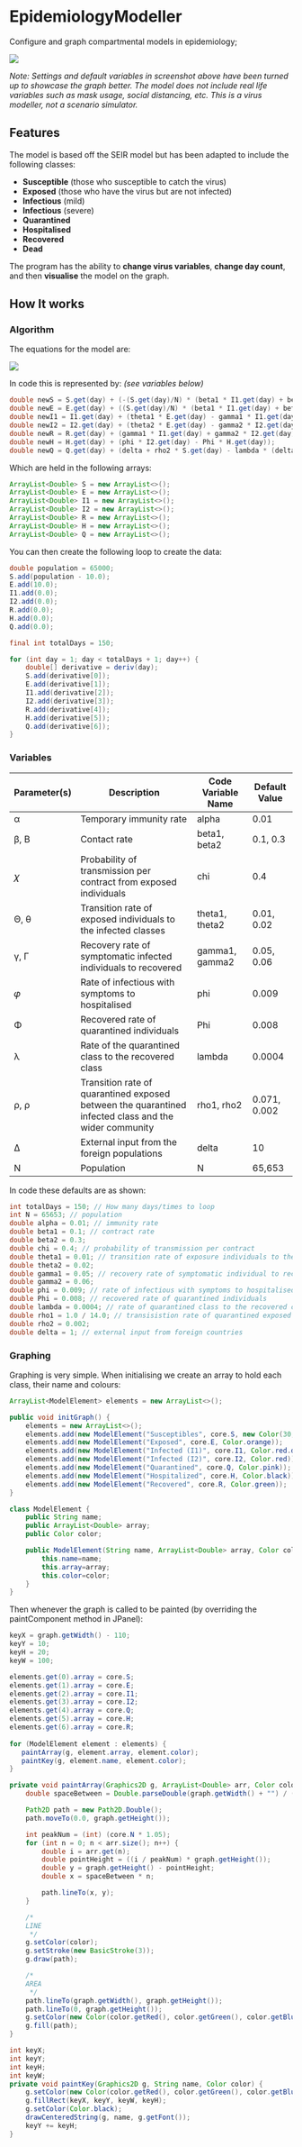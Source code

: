 # EpidemiologyModeller

Configure and graph compartmental models in epidemiology;

![](https://i.imgur.com/L13vLzZ.png)

*Note: Settings and default variables in screenshot above have been turned up to showcase the graph better. The model does not include real life variables such as mask usage, social distancing, etc. This is a virus modeller, not a scenario simulator.*

## Features

The model is based off the SEIR model but has been adapted to include the following classes:

* **Susceptible** (those who susceptible to catch the virus)
* **Exposed** (those who have the virus but are not infected)
* **Infectious** (mild)
* **Infectious** (severe)
* **Quarantined**
* **Hospitalised**
* **Recovered**
* **Dead**

The program has the ability to **change virus variables**, **change day count**, and then **visualise** the model on the graph.

## How It works

### Algorithm

The equations for the model are:

![](https://i.imgur.com/ZezTdnZ.png)

In code this is represented by: *(see variables below)*

```java
double newS = S.get(day) + (-(S.get(day)/N) * (beta1 * I1.get(day) + beta2 * I2.get(day) + chi * E.get(day)) + rho1 * Q.get(day) - rho2 * S.get(day) + alpha * R.get(day));
double newE = E.get(day) + ((S.get(day)/N) * (beta1 * I1.get(day) + beta2 * I2.get(day) + chi * E.get(day)) - theta1 * E.get(day) - theta2 * E.get(day));
double newI1 = I1.get(day) + (theta1 * E.get(day) - gamma1 * I1.get(day));
double newI2 = I2.get(day) + (theta2 * E.get(day) - gamma2 * I2.get(day) - phi * I2.get(day) + lambda * (delta + Q.get(day)));
double newR = R.get(day) + (gamma1 * I1.get(day) + gamma2 * I2.get(day) + Phi * H.get(day) - alpha * R.get(day));
double newH = H.get(day) + (phi * I2.get(day) - Phi * H.get(day));
double newQ = Q.get(day) + (delta + rho2 * S.get(day) - lambda * (delta + Q.get(day)) - rho1 * Q.get(day));
```

Which are held in the following arrays:

```java
ArrayList<Double> S = new ArrayList<>();
ArrayList<Double> E = new ArrayList<>();
ArrayList<Double> I1 = new ArrayList<>();
ArrayList<Double> I2 = new ArrayList<>();
ArrayList<Double> R = new ArrayList<>();
ArrayList<Double> H = new ArrayList<>();
ArrayList<Double> Q = new ArrayList<>();
```

You can then create the following loop to create the data:

```java
double population = 65000;
S.add(population - 10.0);
E.add(10.0);
I1.add(0.0);
I2.add(0.0);
R.add(0.0);
H.add(0.0);
Q.add(0.0);

final int totalDays = 150;

for (int day = 1; day < totalDays + 1; day++) {
    double[] derivative = deriv(day);
    S.add(derivative[0]);
    E.add(derivative[1]);
    I1.add(derivative[2]);
    I2.add(derivative[3]);
    R.add(derivative[4]);
    H.add(derivative[5]);
    Q.add(derivative[6]);
}
```

### Variables

| Parameter(s)            | Description                                                  | Code Variable Name | Default Value  |
| ----------------------- | ------------------------------------------------------------ | ------------------ | -------------- |
| α                       | Temporary immunity rate                                      | alpha              |  0.01          |
| β, Β                    | Contact rate                                                 | beta1, beta2       |  0.1, 0.3      |
| 𝜒                       | Probability of transmission per contract from exposed individuals | chi                |  0.4           |
| Θ, θ                    | Transition rate of exposed individuals to the infected classes | theta1, theta2     |  0.01, 0.02    |
| γ, Γ                    | Recovery rate of symptomatic infected individuals to recovered | gamma1, gamma2     |  0.05, 0.06    |
| 𝜑                       | Rate of infectious with symptoms to hospitalised             | phi                |  0.009         |
| Φ                       | Recovered rate of quarantined individuals                    | Phi                |  0.008         |
| λ                       | Rate of the quarantined class to the recovered class         | lambda             |  0.0004        |
| ρ, ρ                    | Transition rate of quarantined exposed between the quarantined infected class and the wider community | rho1, rho2         |  0.071, 0.002  |
| Δ                       | External input from the foreign populations                  | delta              |  10            |
| N                       | Population                                                   | N                  |  65,653        |

In code these defaults are as shown:

```java
int totalDays = 150; // How many days/times to loop
int N = 65653; // population
double alpha = 0.01; // immunity rate
double beta1 = 0.1; // contract rate
double beta2 = 0.3;
double chi = 0.4; // probability of transmission per contract
double theta1 = 0.01; // transition rate of exposure individuals to the infected class
double theta2 = 0.02;
double gamma1 = 0.05; // recovery rate of symptomatic individual to recovered
double gamma2 = 0.06;
double phi = 0.009; // rate of infectious with symptoms to hospitalised
double Phi = 0.008; // recovered rate of quarantined individuals
double lambda = 0.0004; // rate of quarantined class to the recovered class
double rho1 = 1.0 / 14.0; // transisistion rate of quarantined exposed between the quarantined infected
double rho2 = 0.002;
double delta = 1; // external input from foreign countries
```

### Graphing

Graphing is very simple. When initialising we create an array to hold each class, their name and colours:

```java
ArrayList<ModelElement> elements = new ArrayList<>();

public void initGraph() {
    elements = new ArrayList<>();
    elements.add(new ModelElement("Susceptibles", core.S, new Color(30, 190, 255)));
    elements.add(new ModelElement("Exposed", core.E, Color.orange));
    elements.add(new ModelElement("Infected (I1)", core.I1, Color.red.darker()));
    elements.add(new ModelElement("Infected (I2)", core.I2, Color.red));
    elements.add(new ModelElement("Quarantined", core.Q, Color.pink));
    elements.add(new ModelElement("Hospitalized", core.H, Color.black));
    elements.add(new ModelElement("Recovered", core.R, Color.green));
}

class ModelElement {
    public String name;
    public ArrayList<Double> array;
    public Color color;

    public ModelElement(String name, ArrayList<Double> array, Color color) {
        this.name=name;
        this.array=array;
        this.color=color;
    }
}
```

Then whenever the graph is called to be painted (by overriding the paintComponent method in JPanel):

```java
keyX = graph.getWidth() - 110;
keyY = 10;
keyH = 20;
keyW = 100;

elements.get(0).array = core.S;
elements.get(1).array = core.E;
elements.get(2).array = core.I1;
elements.get(3).array = core.I2;
elements.get(4).array = core.Q;
elements.get(5).array = core.H;
elements.get(6).array = core.R;
  
for (ModelElement element : elements) {
   paintArray(g, element.array, element.color);
   paintKey(g, element.name, element.color);
}
```

```java
private void paintArray(Graphics2D g, ArrayList<Double> arr, Color color) {
    double spaceBetween = Double.parseDouble(graph.getWidth() + "") / (arr.size() - 1.0);

    Path2D path = new Path2D.Double();
    path.moveTo(0.0, graph.getHeight());

    int peakNum = (int) (core.N * 1.05);
    for (int n = 0; n < arr.size(); n++) {
        double i = arr.get(n);
        double pointHeight = ((i / peakNum) * graph.getHeight());
        double y = graph.getHeight() - pointHeight;
        double x = spaceBetween * n;

        path.lineTo(x, y);
    }

    /*
    LINE
     */
    g.setColor(color);
    g.setStroke(new BasicStroke(3));
    g.draw(path);

    /*
    AREA
     */
    path.lineTo(graph.getWidth(), graph.getHeight());
    path.lineTo(0, graph.getHeight());
    g.setColor(new Color(color.getRed(), color.getGreen(), color.getBlue(), 30));
    g.fill(path);
}
```

```java
int keyX;
int keyY;
int keyH;
int keyW;
private void paintKey(Graphics2D g, String name, Color color) {
    g.setColor(new Color(color.getRed(), color.getGreen(), color.getBlue(), 75));
    g.fillRect(keyX, keyY, keyW, keyH);
    g.setColor(Color.black);
    drawCenteredString(g, name, g.getFont());
    keyY += keyH;
}
```

